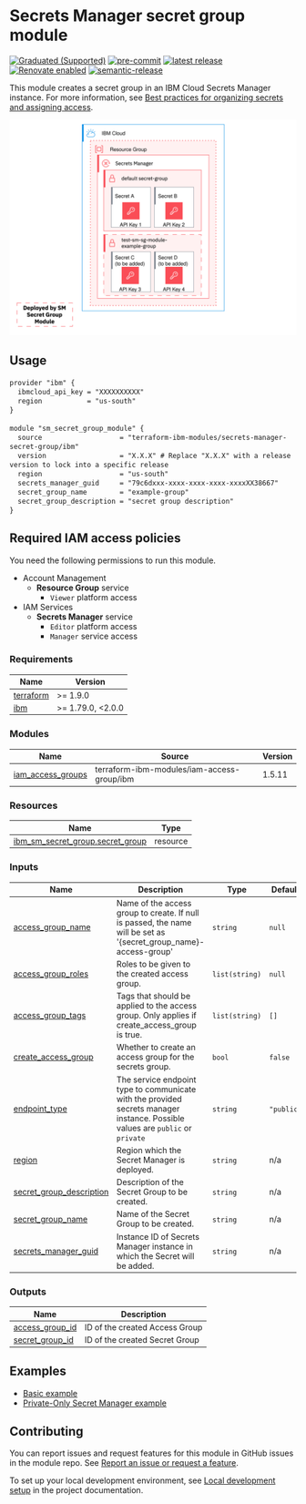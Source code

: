 # Secrets Manager secret group module

[![Graduated (Supported)](https://img.shields.io/badge/Status-Graduated%20(Supported)-brightgreen)](https://terraform-ibm-modules.github.io/documentation/#/badge-status)
[![pre-commit](https://img.shields.io/badge/pre--commit-enabled-brightgreen?logo=pre-commit&logoColor=white)](https://github.com/pre-commit/pre-commit)
[![latest release](https://img.shields.io/github/v/release/terraform-ibm-modules/terraform-ibm-secrets-manager-secret-group?logo=GitHub&sort=semver)](https://github.com/terraform-ibm-modules/terraform-ibm-secrets-manager-secret-group/releases/latest)
[![Renovate enabled](https://img.shields.io/badge/renovate-enabled-brightgreen.svg)](https://renovatebot.com/)
[![semantic-release](https://img.shields.io/badge/%20%20%F0%9F%93%A6%F0%9F%9A%80-semantic--release-e10079.svg)](https://github.com/semantic-release/semantic-release)

This module creates a secret group in an IBM Cloud Secrets Manager instance. For more information, see [Best practices for organizing secrets and assigning access](https://cloud.ibm.com/docs/secrets-manager?topic=secrets-manager-best-practices-organize-secrets#best-practices-secret-groups).

![Secrets Manager secret group module](./images/sm_secret-group.svg)

## Usage
```hcl
provider "ibm" {
  ibmcloud_api_key = "XXXXXXXXXX"
  region           = "us-south"
}

module "sm_secret_group_module" {
  source                   = "terraform-ibm-modules/secrets-manager-secret-group/ibm"
  version                  = "X.X.X" # Replace "X.X.X" with a release version to lock into a specific release
  region                   = "us-south"
  secrets_manager_guid     = "79c6dxxx-xxxx-xxxx-xxxx-xxxxXX38667"
  secret_group_name        = "example-group"
  secret_group_description = "secret group description"
}
```


## Required IAM access policies
You need the following permissions to run this module.

- Account Management
    - **Resource Group** service
        - `Viewer` platform access
- IAM Services
    - **Secrets Manager** service
        - `Editor` platform access
        - `Manager` service access

<!-- BEGINNING OF PRE-COMMIT-TERRAFORM DOCS HOOK -->
### Requirements

| Name | Version |
|------|---------|
| <a name="requirement_terraform"></a> [terraform](#requirement\_terraform) | >= 1.9.0 |
| <a name="requirement_ibm"></a> [ibm](#requirement\_ibm) | >= 1.79.0, <2.0.0 |

### Modules

| Name | Source | Version |
|------|--------|---------|
| <a name="module_iam_access_groups"></a> [iam\_access\_groups](#module\_iam\_access\_groups) | terraform-ibm-modules/iam-access-group/ibm | 1.5.11 |

### Resources

| Name | Type |
|------|------|
| [ibm_sm_secret_group.secret_group](https://registry.terraform.io/providers/IBM-Cloud/ibm/latest/docs/resources/sm_secret_group) | resource |

### Inputs

| Name | Description | Type | Default | Required |
|------|-------------|------|---------|:--------:|
| <a name="input_access_group_name"></a> [access\_group\_name](#input\_access\_group\_name) | Name of the access group to create. If null is passed, the name will be set as '{secret\_group\_name}-access-group' | `string` | `null` | no |
| <a name="input_access_group_roles"></a> [access\_group\_roles](#input\_access\_group\_roles) | Roles to be given to the created access group. | `list(string)` | `null` | no |
| <a name="input_access_group_tags"></a> [access\_group\_tags](#input\_access\_group\_tags) | Tags that should be applied to the access group. Only applies if create\_access\_group is true. | `list(string)` | `[]` | no |
| <a name="input_create_access_group"></a> [create\_access\_group](#input\_create\_access\_group) | Whether to create an access group for the secrets group. | `bool` | `false` | no |
| <a name="input_endpoint_type"></a> [endpoint\_type](#input\_endpoint\_type) | The service endpoint type to communicate with the provided secrets manager instance. Possible values are `public` or `private` | `string` | `"public"` | no |
| <a name="input_region"></a> [region](#input\_region) | Region which the Secret Manager is deployed. | `string` | n/a | yes |
| <a name="input_secret_group_description"></a> [secret\_group\_description](#input\_secret\_group\_description) | Description of the Secret Group to be created. | `string` | n/a | yes |
| <a name="input_secret_group_name"></a> [secret\_group\_name](#input\_secret\_group\_name) | Name of the Secret Group to be created. | `string` | n/a | yes |
| <a name="input_secrets_manager_guid"></a> [secrets\_manager\_guid](#input\_secrets\_manager\_guid) | Instance ID of Secrets Manager instance in which the Secret will be added. | `string` | n/a | yes |

### Outputs

| Name | Description |
|------|-------------|
| <a name="output_access_group_id"></a> [access\_group\_id](#output\_access\_group\_id) | ID of the created Access Group |
| <a name="output_secret_group_id"></a> [secret\_group\_id](#output\_secret\_group\_id) | ID of the created Secret Group |
<!-- END OF PRE-COMMIT-TERRAFORM DOCS HOOK -->

<!-- BEGIN EXAMPLES HOOK -->
## Examples

- [ Basic example](examples/basic)
- [ Private-Only Secret Manager example](examples/private)
<!-- END EXAMPLES HOOK -->

<!-- BEGIN CONTRIBUTING HOOK -->

<!-- Leave this section as is so that your module has a link to local development environment set up steps for contributors to follow -->
## Contributing

You can report issues and request features for this module in GitHub issues in the module repo. See [Report an issue or request a feature](https://github.com/terraform-ibm-modules/.github/blob/main/.github/SUPPORT.md).

To set up your local development environment, see [Local development setup](https://terraform-ibm-modules.github.io/documentation/#/local-dev-setup) in the project documentation.
<!-- Source for this readme file: https://github.com/terraform-ibm-modules/common-dev-assets/tree/main/module-assets/ci/module-template-automation -->
<!-- END CONTRIBUTING HOOK -->
